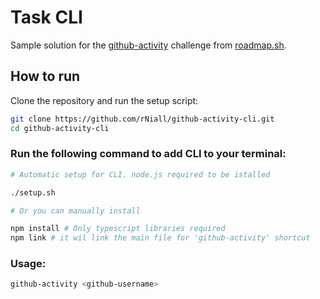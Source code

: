# Task CLI

Sample solution for the [github-activity](https://roadmap.sh/projects/github-user-activity) challenge from [roadmap.sh](https://roadmap.sh/).

## How to run

Clone the repository and run the setup script:

```bash
git clone https://github.com/rNiall/github-activity-cli.git
cd github-activity-cli
```

### Run the following command to add CLI to your terminal:
```bash
# Automatic setup for CLI. node.js required to be istalled

./setup.sh

# Or you can manually install

npm install # Only typescript libraries required
npm link # it wil link the main file for 'github-activity' shortcut

```

### Usage:

```bash
github-activity <github-username>
```
